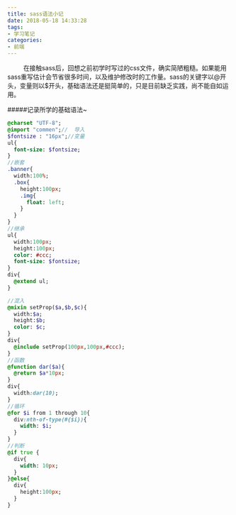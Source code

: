 ```yaml
---
title: sass语法小记
date: 2018-05-18 14:33:28
tags: 
- 学习笔记
categories: 
- 前端
---
```


&emsp; &emsp; 在接触sass后，回想之前初学时写过的css文件，确实简陋粗糙。如果能用sass重写估计会节省很多时间，以及维护修改时的工作量。sass的关键字以@开头，变量则以$开头，基础语法还是挺简单的，只是目前缺乏实践，尚不能自如运用。

#####记录所学的基础语法~

```sass
@charset "UTF-8";
@import "commen";//  导入
$fontsize : "16px";//变量
ul{
  font-size: $fontsize;
}
//嵌套
.banner{
  width:100%;
  .box{
    height:100px;
    .img{
      float: left;
    }
  }
}
//继承
ul{
  width:100px;
  height:100px;
  color: #ccc;
  font-size: $fontsize;
}
div{
  @extend ul;
}

//混入
@mixin setProp($a,$b,$c){
  width:$a;
  height:$b;
  color: $c;
}
div{
  @include setProp(100px,100px,#ccc);
}
//函数
@function dar($a){
  @return $a*10px;
}
div{
  width:dar(10);
}
//循环
@for $i from 1 through 10{
  div:nth-of-type(#{$i}){
    width: $i;
  }
}
//判断
@if true {
  div{
    width: 10px;
  }
}@else{
  div{
    height:100px;
  }
}
```

